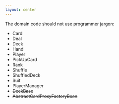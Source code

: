 ```yaml
---
layout: center
---
```


The domain code should not use programmer jargon:

* Card
* Deal
* Deck
* Hand
* Player
* PickUpCard
* Rank
* Shuffle
* ShuffledDeck
* Suit
* ~~PlayerManager~~
* ~~DeckBase~~
* ~~AbstractCardProxyFactoryBean~~


